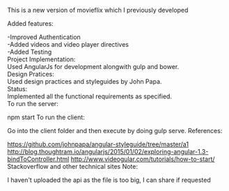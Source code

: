 
This is a new version of movieflix which I previously developed

Added features:

-Improved Authentication
</br>
-Added videos and video player directives
</br>
-Added Testing
</br>
Project Implementation:
</br>
Used AngularJs for development alongwith gulp and bower.
</br>
Design Pratices:
</br>
Used design practices and styleguides by John Papa.
</br>
Status:
</br>
Implemented all the functional requirements as specified.
</br>
To run the server:

npm start
To run the client:

Go into the client folder
and then execute by doing gulp serve.
References:

https://github.com/johnpapa/angular-styleguide/tree/master/a1
http://blog.thoughtram.io/angularjs/2015/01/02/exploring-angular-1.3-bindToController.html
http://www.videogular.com/tutorials/how-to-start/
Stackoverflow and other technical sites
Note:

I haven't uploaded the api as the file is too big, I can share if requested
